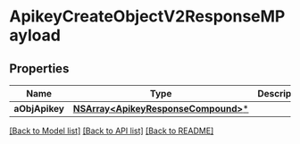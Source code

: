 # ApikeyCreateObjectV2ResponseMPayload

## Properties
Name | Type | Description | Notes
------------ | ------------- | ------------- | -------------
**aObjApikey** | [**NSArray&lt;ApikeyResponseCompound&gt;***](ApikeyResponseCompound.md) |  | 

[[Back to Model list]](../README.md#documentation-for-models) [[Back to API list]](../README.md#documentation-for-api-endpoints) [[Back to README]](../README.md)


